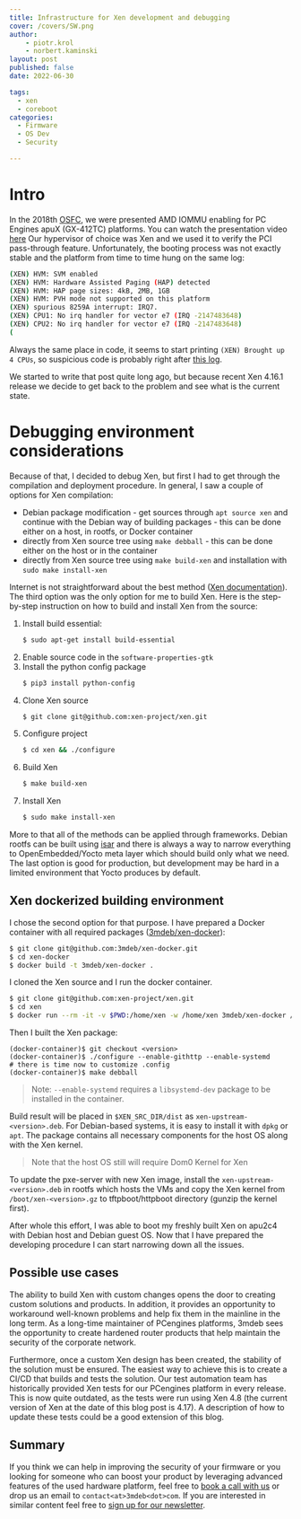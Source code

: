 ```yaml
---
title: Infrastructure for Xen development and debugging
cover: /covers/SW.png
author:
    - piotr.krol
    - norbert.kaminski
layout: post
published: false
date: 2022-06-30

tags:
  - xen
  - coreboot
categories:
  - Firmware
  - OS Dev
  - Security

---
```


# Intro

In the 2018th [OSFC](https://2018.osfc.io), we were presented AMD IOMMU enabling
for PC Engines apuX (GX-412TC) platforms. You can watch the presentation video
[here](https://www.youtube.com/watch?v=5JoEuh9qXx0&list=PLJ4u8GLmFVmoRCX_gFXV6fhWmsOQ5cmuj&index=14)
Our hypervisor of choice was Xen and we used it to verify the PCI pass-through
feature. Unfortunately, the booting process was not exactly stable and the
platform from time to time hung on the same log:

```bash
(XEN) HVM: SVM enabled
(XEN) HVM: Hardware Assisted Paging (HAP) detected
(XEN) HVM: HAP page sizes: 4kB, 2MB, 1GB
(XEN) HVM: PVH mode not supported on this platform
(XEN) spurious 8259A interrupt: IRQ7.
(XEN) CPU1: No irq handler for vector e7 (IRQ -2147483648)
(XEN) CPU2: No irq handler for vector e7 (IRQ -2147483648)
(
```

Always the same place in code, it seems to start printing `(XEN) Brought up 4
CPUs`, so suspicious code is probably right after [this log](https://xenbits.xen.org/gitweb/?p=xen.git;a=blob;f=xen/arch/x86/setup.c;h=468e51efef7a848f24acab43d69d74ab126b4b0e;hb=4507bb6ae2b778a484394338452546c1e4fc6ae5#l1544).

We started to write that post quite long ago, but because recent Xen 4.16.1
release we decide to get back to the problem and see what is the current state.

# Debugging environment considerations

Because of that, I decided to debug Xen, but first I had to get through the
compilation and deployment procedure. In general, I saw a couple of options for
Xen compilation:

* Debian package modification - get sources through `apt source xen` and
continue with the Debian way of building packages - this can be done either on
a host, in rootfs, or Docker container
* directly from Xen source tree using `make debball` - this can be done either
on the host or in the container
* directly from Xen source tree using `make build-xen` and installation
with `sudo make install-xen`

Internet is not straightforward about the best method
([Xen documentation](https://wiki.xenproject.org/wiki/Compiling_Xen_From_Source)).
The third option was the only option for me to build Xen. Here is the
step-by-step instruction on how to build and install Xen from the source:

1. Install build essential:
    ```bash
    $ sudo apt-get install build-essential
    ```
2. Enable source code in the `software-properties-gtk`
3. Install the python config package
    ```bash
    $ pip3 install python-config
    ```
4. Clone Xen source
    ```bash
    $ git clone git@github.com:xen-project/xen.git
    ```
5. Configure project
    ```bash
    $ cd xen && ./configure
    ```
6. Build Xen
    ```bash
    $ make build-xen
    ```
7. Install Xen
    ```bash
    $ sudo make install-xen
    ```

More to that all of the methods can be applied through frameworks.
Debian rootfs can be built using [isar](https://github.com/ilbers/isar) and
there is always a way to narrow everything to OpenEmbedded/Yocto meta layer
which should build only what we need. The last option is good for production,
but development may be hard in a limited environment that Yocto produces by
default.

## Xen dockerized building environment

I chose the second option for that purpose. I have prepared a Docker
container with all required packages
([3mdeb/xen-docker](https://github.com/3mdeb/xen-docker)):

```bash
$ git clone git@github.com:3mdeb/xen-docker.git
$ cd xen-docker
$ docker build -t 3mdeb/xen-docker .
```

I cloned the Xen source and I run the docker container.

```bash
$ git clone git@github.com:xen-project/xen.git
$ cd xen
$ docker run --rm -it -v $PWD:/home/xen -w /home/xen 3mdeb/xen-docker /bin/bash
```
Then I built the Xen package:

```
(docker-container)$ git checkout <version>
(docker-container)$ ./configure --enable-githttp --enable-systemd
# there is time now to customize .config
(docker-container)$ make debball
```

> Note: `--enable-systemd` requires a `libsystemd-dev` package to be installed
> in the container.

Build result will be placed in `$XEN_SRC_DIR/dist` as
`xen-upstream-<version>.deb`. For Debian-based systems, it is easy to install
it with `dpkg` or `apt`. The package contains all necessary components for
the host OS along with the Xen kernel.

> Note that the host OS still will require Dom0 Kernel for Xen

To update the pxe-server with new Xen image, install the
`xen-upstream-<version>.deb` in rootfs which hosts the VMs and copy the Xen
kernel from `/boot/xen-<version>.gz` to tftpboot/httpboot directory (gunzip the
kernel first).

After whole this effort, I was able to boot my freshly built Xen on apu2c4 with
Debian host and Debian guest OS. Now that I have prepared the developing
procedure I can start narrowing down all the issues.

## Possible use cases

The ability to build Xen with custom changes opens the door to creating custom
solutions and products. In addition, it provides an opportunity to workaround
well-known problems and help fix them in the mainline in the long term. As a
long-time maintainer of PCengines platforms, 3mdeb sees the opportunity to
create hardened router products that help maintain the security of the corporate
network.

Furthermore, once a custom Xen design has been created, the stability of the
solution must be ensured. The easiest way to achieve this is to create a CI/CD
that builds and tests the solution. Our test automation team has historically
provided Xen tests for our PCengines platform in every release. This is now
quite outdated, as the tests were run using Xen 4.8 (the current version of Xen
at the date of this blog post is 4.17). A description of how to update these
tests could be a good extension of this blog.

## Summary

If you think we can help in improving the security of your firmware or you
looking for someone who can boost your product by leveraging advanced features
of the used hardware platform, feel free to [book a call with us](https://calendly.com/3mdeb/consulting-remote-meeting)
or drop us an email to `contact<at>3mdeb<dot>com`. If you are interested in
similar content feel free to [sign up for our newsletter](http://eepurl.com/gfoekD).
